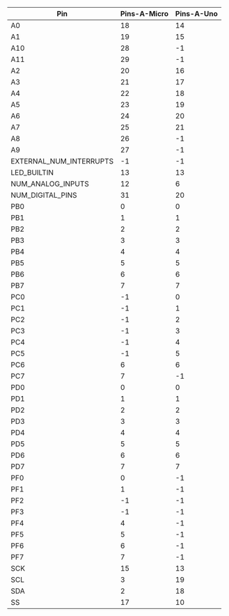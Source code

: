 |Pin|Pins-A-Micro|Pins-A-Uno|
| -- | -- | -- |
|A0|18|14|
|A1|19|15|
|A10|28|-1|
|A11|29|-1|
|A2|20|16|
|A3|21|17|
|A4|22|18|
|A5|23|19|
|A6|24|20|
|A7|25|21|
|A8|26|-1|
|A9|27|-1|
|EXTERNAL_NUM_INTERRUPTS|-1|-1|
|LED_BUILTIN|13|13|
|NUM_ANALOG_INPUTS|12|6|
|NUM_DIGITAL_PINS|31|20|
|PB0|0|0|
|PB1|1|1|
|PB2|2|2|
|PB3|3|3|
|PB4|4|4|
|PB5|5|5|
|PB6|6|6|
|PB7|7|7|
|PC0|-1|0|
|PC1|-1|1|
|PC2|-1|2|
|PC3|-1|3|
|PC4|-1|4|
|PC5|-1|5|
|PC6|6|6|
|PC7|7|-1|
|PD0|0|0|
|PD1|1|1|
|PD2|2|2|
|PD3|3|3|
|PD4|4|4|
|PD5|5|5|
|PD6|6|6|
|PD7|7|7|
|PF0|0|-1|
|PF1|1|-1|
|PF2|-1|-1|
|PF3|-1|-1|
|PF4|4|-1|
|PF5|5|-1|
|PF6|6|-1|
|PF7|7|-1|
|SCK|15|13|
|SCL|3|19|
|SDA|2|18|
|SS|17|10|
